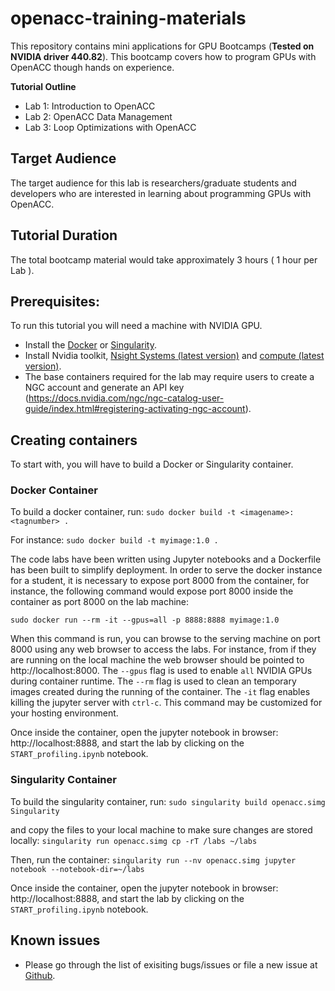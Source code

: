 # openacc-training-materials

This repository contains mini applications for GPU Bootcamps (**Tested on NVIDIA driver 440.82**). This bootcamp covers how to program GPUs with OpenACC though hands on experience.

**Tutorial Outline**
- Lab 1: Introduction to OpenACC 
- Lab 2: OpenACC Data Management 
- Lab 3: Loop Optimizations with OpenACC

## Target Audience

The target audience for this lab is researchers/graduate students and developers who are interested in learning about programming GPUs with OpenACC.

## Tutorial Duration

The total bootcamp material  would take approximately 3 hours (  1 hour per Lab ).

## Prerequisites:
To run this tutorial you will need a machine with NVIDIA GPU.

- Install the [Docker](https://docs.docker.com/get-docker/) or [Singularity](https://sylabs.io/docs/]).
- Install Nvidia toolkit, [Nsight Systems (latest version)](https://developer.nvidia.com/nsight-systems) and [compute (latest version)](https://developer.nvidia.com/nsight-compute).
- The base containers required for the lab may require users to create a NGC account and generate an API key (https://docs.nvidia.com/ngc/ngc-catalog-user-guide/index.html#registering-activating-ngc-account).

## Creating containers
To start with, you will have to build a Docker or Singularity container.

### Docker Container
To build a docker container, run: 
`sudo docker build -t <imagename>:<tagnumber> .`

For instance:
`sudo docker build -t myimage:1.0 .`

The code labs have been written using Jupyter notebooks and a Dockerfile has been built to simplify deployment. In order to serve the docker instance for a student, it is necessary to expose port 8000 from the container, for instance, the following command would expose port 8000 inside the container as port 8000 on the lab machine:

`sudo docker run --rm -it --gpus=all -p 8888:8888 myimage:1.0`

When this command is run, you can browse to the serving machine on port 8000 using any web browser to access the labs. For instance, from if they are running on the local machine the web browser should be pointed to http://localhost:8000. The `--gpus` flag is used to enable `all` NVIDIA GPUs during container runtime. The `--rm` flag is used to clean an temporary images created during the running of the container. The `-it` flag enables killing the jupyter server with `ctrl-c`. This command may be customized for your hosting environment.

<!---
Then, inside the container launch the Jupyter notebook assigning the port you opened:

`jupyter notebook --ip 0.0.0.0 --port 8888 --no-browser --allow-root`
-->

Once inside the container, open the jupyter notebook in browser: http://localhost:8888, and start the lab by clicking on the `START_profiling.ipynb` notebook.

### Singularity Container

To build the singularity container, run: 
`sudo singularity build openacc.simg Singularity`

and copy the files to your local machine to make sure changes are stored locally:
`singularity run openacc.simg cp -rT /labs ~/labs`

Then, run the container:
`singularity run --nv openacc.simg jupyter notebook --notebook-dir=~/labs`

Once inside the container, open the jupyter notebook in browser: http://localhost:8888, and start the lab by clicking on the `START_profiling.ipynb` notebook.



## Known issues
- Please go through the list of exisiting bugs/issues or file a new issue at [Github](https://github.com/gpuhackathons-org/gpubootcamp/issues).
